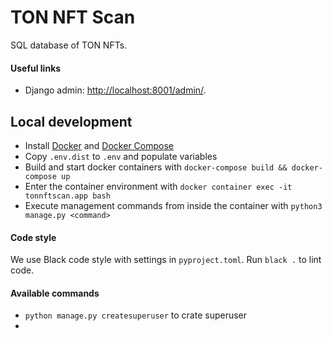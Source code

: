# TON NFT Scan

SQL database of TON NFTs.

#### Useful links

- Django admin: [http://localhost:8001/admin/](http://localhost:8001/admin/).

## Local development

- Install [Docker](https://docs.docker.com/engine/install/ubuntu/)
  and [Docker Compose](https://docs.docker.com/compose/install/)
- Copy `.env.dist` to `.env` and populate variables
- Build and start docker containers with `docker-compose build && docker-compose up`
- Enter the container environment with `docker container exec -it tonnftscan.app bash`
- Execute management commands from inside the container with `python3 manage.py <command>`

#### Code style

We use Black code style with settings in `pyproject.toml`. Run `black .` to lint code.

#### Available commands

- `python manage.py createsuperuser` to crate superuser
- 